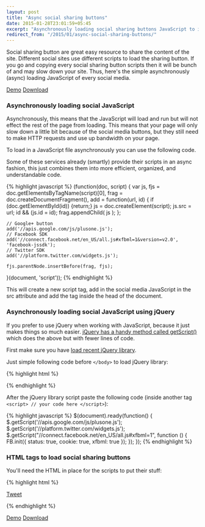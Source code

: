 ```yaml
---
layout: post
title: "Async social sharing buttons"
date: 2015-01-28T23:01:59+05:45
excerpt: "Asynchronously loading social sharing buttons JavaScript to improve page speed of your site."
redirect_from: "/2015/01/async-social-sharing-buttons/"
---
```


Social sharing button are great easy resource to share the content of the site. Different social sites use different scripts to load the sharing button. If you go and copying every social sharing button scripts then it will be bunch of and may slow down your site. Thus, here's the simple asynchronously (async) loading JavaScript of every social media.

<a class="btn btn-primary" href="/labs/2015/async-social-sharing-buttons/" onClick="ga('send', 'event', 'Click', 'Demo', 'Demo async social sharing buttons');">Demo</a> <a class="btn btn-primary" href="/labs/2015/async-social-sharing-buttons/async-social-sharing-buttons.zip" onClick="ga('send', 'event', 'Click', 'Download', 'Download async social sharing buttons');">Download</a>

### Asynchronously loading social JavaScript

Asynchronously, this means that the JavaScript will load and run but will not effect the rest of the page from loading. This means that your page will only slow down a little bit because of the social media buttons, but they still need to make HTTP requests and use up bandwidth on your page.

To load in a JavaScript file asynchronously you can use the following code.

Some of these services already (smartly) provide their scripts in an async fashion, this just combines them into more efficient, organized, and understandable code.

{% highlight javascript %}
(function(doc, script) {
  var js, 
      fjs = doc.getElementsByTagName(script)[0],
      frag = doc.createDocumentFragment(),
      add = function(url, id) {
          if (doc.getElementById(id)) {return;}
          js = doc.createElement(script);
          js.src = url;
          id && (js.id = id);
          frag.appendChild( js );
      };
      
    // Google+ button
    add('//apis.google.com/js/plusone.js');
    // Facebook SDK
    add('//connect.facebook.net/en_US/all.js#xfbml=1&version=v2.0', 'facebook-jssdk');
    // Twitter SDK
    add('//platform.twitter.com/widgets.js');

    fjs.parentNode.insertBefore(frag, fjs);
}(document, 'script'));
{% endhighlight %}

This will create a new script tag, add in the social media JavaScript in the src attribute and add the tag inside the head of the document.

### Asynchronously loading social JavaScript using jQuery

If you prefer to use jQuery when working with JavaScript, because it just makes things so much easier. [jQuery has a handy method called getScript()](http://api.jquery.com/jQuery.getScript/) which does the above but with fewer lines of code.

First make sure you have [load recent jQuery library](https://developers.google.com/speed/libraries/devguide#jquery).

Just simple following code before `</body>` to load jQuery library:

{% highlight html %}
<script src="https://ajax.googleapis.com/ajax/libs/jquery/2.1.3/jquery.min.js"></script>
{% endhighlight %}

After the jQuery library script paste the following code (inside another tag `<script> // your code here </script>`):

{% highlight javascript %}
$(document).ready(function() {
    $.getScript('//apis.google.com/js/plusone.js');
	  $.getScript('//platform.twitter.com/widgets.js');
	    $.getScript("//connect.facebook.net/en_US/all.js#xfbml=1", function () {
		  FB.init({ status: true, cookie: true, xfbml: true });
		});
});
{% endhighlight %}				

### HTML tags to load social sharing buttons

You'll need the HTML in place for the scripts to put their stuff:

{% highlight html %}
<!-- For Twitter -->
<a href="https://twitter.com/share" class="twitter-share-button" data-count="horizontal">Tweet</a>

<!-- For Facebook -->
<div id="fb-root"></div>
<div class="fb-like" data-send="false" data-layout="button_count" data-width="1" data-show-faces="false" data-action="recommend"></div>

<!-- For Google+ -->
<div class="g-plusone" data-size="medium" data-count="true"></div>
{% endhighlight %}

<a class="btn btn-primary" href="/labs/2015/async-social-sharing-buttons/" onClick="ga('send', 'event', 'Click', 'Demo', 'Demo async social sharing buttons');">Demo</a> <a class="btn btn-primary" href="/labs/2015/async-social-sharing-buttons/async-social-sharing-buttons.zip" onClick="ga('send', 'event', 'Click', 'Download', 'Download async social sharing buttons');">Download</a>